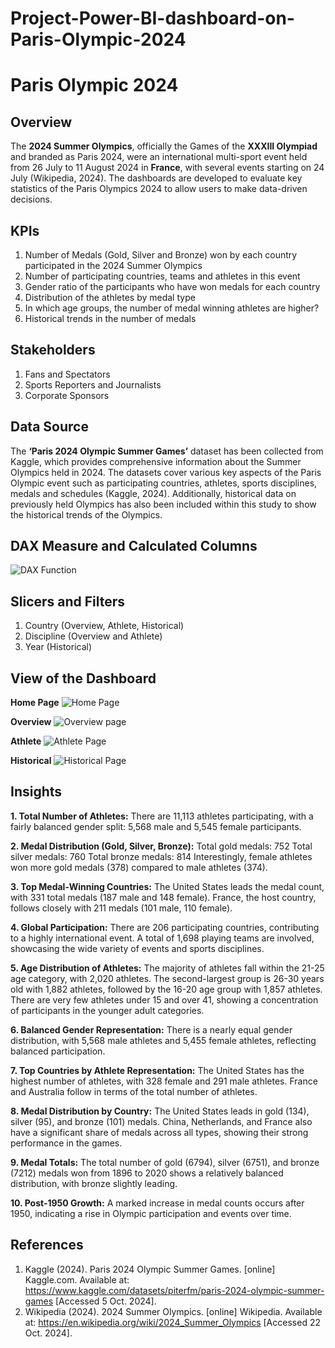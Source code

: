 # Project-Power-BI-dashboard-on-Paris-Olympic-2024
# Paris Olympic 2024

## Overview
The **2024 Summer Olympics**, officially the Games of the **XXXIII Olympiad** and branded as Paris 2024, were an international multi-sport event held from 26 July to 11 August 2024 in **France**, with several events starting on 24 July (Wikipedia, 2024). The dashboards are developed to evaluate key statistics of the Paris Olympics 2024 to allow users to make data-driven decisions.

## KPIs
1. Number of Medals (Gold, Silver and Bronze) won by each country participated in the 2024 Summer Olympics
2. Number of participating countries, teams and athletes in this event
3. Gender ratio of the participants who have won medals for each country
4. Distribution of the athletes by medal type
5. In which age groups, the number of medal winning athletes are higher?
6. Historical trends in the number of medals

## Stakeholders
1. Fans and Spectators
2. Sports Reporters and Journalists
3. Corporate Sponsors

## Data Source
The **‘Paris 2024 Olympic Summer Games’** dataset has been collected from Kaggle, which provides comprehensive information about the Summer Olympics held in 2024. The datasets cover various key aspects of the Paris Olympic event such as participating countries, athletes, sports disciplines, medals and schedules (Kaggle, 2024). Additionally, historical data on previously held Olympics has also been included within this study to show the historical trends of the Olympics.

## DAX Measure and Calculated Columns
![DAX Function](https://github.com/user-attachments/assets/dabc8f1d-2988-41d4-a03e-86612894b7af)

## Slicers and Filters
1. Country (Overview, Athlete, Historical)
2. Discipline (Overview and Athlete)
3. Year (Historical)

## View of the Dashboard
**Home Page**
![Home Page](https://github.com/user-attachments/assets/ff9ee0bf-ab2f-4421-868f-e5e382ccb7f9)

**Overview**
![Overview page](https://github.com/user-attachments/assets/b4ddac47-f170-4d2d-9177-0f5859e1d002)

**Athlete**
![Athlete Page](https://github.com/user-attachments/assets/0afb0819-e02f-4a36-8209-a186e90138cd)

**Historical**
![Historical Page](https://github.com/user-attachments/assets/d3088b4f-3fb9-438c-9aed-fe11b2075769)

## Insights

**1. Total Number of Athletes:**
There are 11,113 athletes participating, with a fairly balanced gender split: 5,568 male and 5,545 female participants.

**2. Medal Distribution (Gold, Silver, Bronze):**
Total gold medals: 752
Total silver medals: 760
Total bronze medals: 814
Interestingly, female athletes won more gold medals (378) compared to male athletes (374).

**3. Top Medal-Winning Countries:**
The United States leads the medal count, with 331 total medals (187 male and 148 female).
France, the host country, follows closely with 211 medals (101 male, 110 female).

**4. Global Participation:**
There are 206 participating countries, contributing to a highly international event.
A total of 1,698 playing teams are involved, showcasing the wide variety of events and sports disciplines.

**5. Age Distribution of Athletes:**
The majority of athletes fall within the 21-25 age category, with 2,020 athletes. The second-largest group is 26-30 years old with 1,882 athletes, followed by the 16-20 age group with 1,857 athletes.
There are very few athletes under 15 and over 41, showing a concentration of participants in the younger adult categories.

**6. Balanced Gender Representation:**
There is a nearly equal gender distribution, with 5,568 male athletes and 5,455 female athletes, reflecting balanced participation.

**7. Top Countries by Athlete Representation:**
The United States has the highest number of athletes, with 328 female and 291 male athletes.
France and Australia follow in terms of the total number of athletes.

**8. Medal Distribution by Country:**
The United States leads in gold (134), silver (95), and bronze (101) medals.
China, Netherlands, and France also have a significant share of medals across all types, showing their strong performance in the games.

**9. Medal Totals:**
The total number of gold (6794), silver (6751), and bronze (7212) medals won from 1896 to 2020 shows a relatively balanced distribution, with bronze slightly leading.

**10. Post-1950 Growth:**
A marked increase in medal counts occurs after 1950, indicating a rise in Olympic participation and events over time.

## References
1. Kaggle (2024). Paris 2024 Olympic Summer Games. [online] Kaggle.com. Available at: https://www.kaggle.com/datasets/piterfm/paris-2024-olympic-summer-games [Accessed 5 Oct. 2024].
2. Wikipedia (2024). 2024 Summer Olympics. [online] Wikipedia. Available at: https://en.wikipedia.org/wiki/2024_Summer_Olympics [Accessed 22 Oct. 2024].


